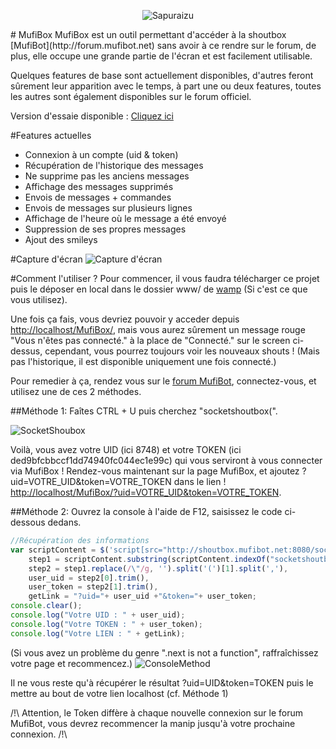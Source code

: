 <p align="center"><img src="http://image.prntscr.com/image/ffb89563426c4dbebe869c12985e5378.png" alt="Sapuraizu"/></p>
# MufiBox
MufiBox est un outil permettant d'accéder à la shoutbox [MufiBot](http://forum.mufibot.net) sans avoir à ce rendre sur le forum, de plus, elle occupe une grande partie de l'écran et est facilement utilisable.

Quelques features de base sont actuellement disponibles, d'autres feront sûrement leur apparition avec le temps, à part une ou deux features, toutes les autres sont également disponibles sur le forum officiel.

Version d'essaie disponible : [Cliquez ici](http://sapuraizu.esy.es/mufibox/)

#Features actuelles
* Connexion à un compte (uid & token)
* Récupération de l'historique des messages
* Ne supprime pas les anciens messages
* Affichage des messages supprimés
* Envois de messages + commandes
* Envois de messages sur plusieurs lignes
* Affichage de l'heure où le message a été envoyé
* Suppression de ses propres messages
* Ajout des smileys

#Capture d'écran
![Capture d'écran](http://image.prntscr.com/image/dde2006d83484bceb95eae60c3f3a11f.png "Capture d'écran")

#Comment l'utiliser ?
Pour commencer, il vous faudra télécharger ce projet puis le déposer en local dans le dossier www/ de [wamp](http://www.wampserver.com/) (Si c'est ce que vous utilisez).

Une fois ça fais, vous devriez pouvoir y acceder depuis [http://localhost/MufiBox/](http://localhost/MufiBox/), mais vous aurez sûrement un message rouge "Vous n'êtes pas connecté." à la place de "Connecté." sur le screen ci-dessus, cependant, vous pourrez toujours voir les nouveaux shouts ! (Mais pas l'historique, il est disponible uniquement une fois connecté.)

Pour remedier à ça, rendez vous sur le [forum MufiBot](http://forum.mufibot.net/), connectez-vous, et utilisez une de ces 2 méthodes.

##Méthode 1:
Faîtes CTRL + U puis cherchez "socketshoutbox(".

![SocketShoubox](http://image.prntscr.com/image/0fb45fd2feb246ecbf55be7db981c7b8.png "UID & Token de connexion")

Voilà, vous avez votre UID (ici 8748) et votre TOKEN (ici ded9bfcbbccf1dd74940fc044ec1e99c) qui vous serviront à vous connecter via MufiBox !
Rendez-vous maintenant sur la page MufiBox, et ajoutez ?uid=VOTRE_UID&token=VOTRE_TOKEN dans le lien ! [http://localhost/MufiBox/?uid=VOTRE_UID&token=VOTRE_TOKEN](http://localhost/MufiBox/?uid=VOTRE_UID&token=VOTRE_TOKEN).

##Méthode 2:
Ouvrez la console à l'aide de F12, saisissez le code ci-dessous dedans.
```javascript
//Récupération des informations
var scriptContent = $('script[src="http://shoutbox.mufibot.net:8080/socket.io/socket.io.js"]').next().next().next().html(),
    step1 = scriptContent.substring(scriptContent.indexOf("socketshoutbox("), scriptContent.indexOf(":8080\")")),
    step2 = step1.replace(/\"/g, '').split('(')[1].split(','),
    user_uid = step2[0].trim(),
    user_token = step2[1].trim(),
    getLink = "?uid="+ user_uid +"&token="+ user_token;
console.clear();
console.log("Votre UID : " + user_uid);
console.log("Votre TOKEN : " + user_token);
console.log("Votre LIEN : " + getLink);
```
(Si vous avez un problème du genre ".next is not a function", raffraîchissez votre page et recommencez.)
![ConsoleMethod](http://image.prntscr.com/image/267ec9d60db14276b04bbbd2ed2ec0e4.png "UID, TOKEN & Url de connexion")

Il ne vous reste qu'à récupérer le résultat ?uid=UID&token=TOKEN puis le mettre au bout de votre lien localhost (cf. Méthode 1)

/!\ Attention, le Token diffère à chaque nouvelle connexion sur le forum MufiBot, vous devrez recommencer la manip jusqu'à votre prochaine connexion. /!\
